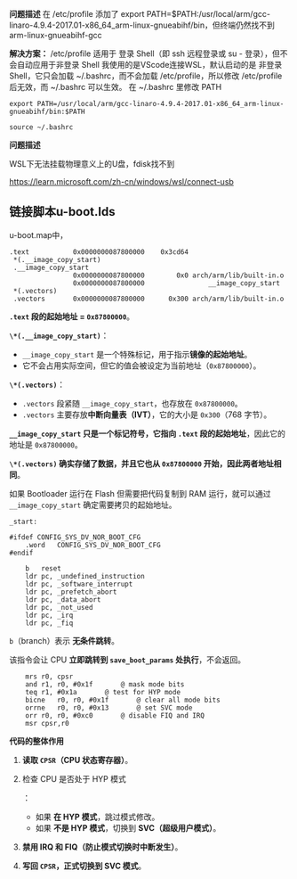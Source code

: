 **问题描述** 在 /etc/profile 添加了 export PATH=$PATH:/usr/local/arm/gcc-linaro-4.9.4-2017.01-x86_64_arm-linux-gnueabihf/bin，但终端仍然找不到 arm-linux-gnueabihf-gcc

**解决方案：** /etc/profile 适用于 登录 Shell（即 ssh 远程登录或 su - 登录），但不会自动应用于非登录 Shell 我使用的是VScode连接WSL，默认启动的是 非登录 Shell，它只会加载 ~/.bashrc，而不会加载 /etc/profile，所以修改 /etc/profile 后无效，而 ~/.bashrc 可以生效。 在 ~/.bashrc 里修改 PATH

```
export PATH=/usr/local/arm/gcc-linaro-4.9.4-2017.01-x86_64_arm-linux-gnueabihf/bin:$PATH
```



```
source ~/.bashrc
```



**问题描述**

WSL下无法挂载物理意义上的U盘，fdisk找不到

https://learn.microsoft.com/zh-cn/windows/wsl/connect-usb

## 链接脚本u-boot.lds



u-boot.map中，

```
.text           0x0000000087800000    0x3cd64
 *(.__image_copy_start)
 .__image_copy_start
                0x0000000087800000        0x0 arch/arm/lib/built-in.o
                0x0000000087800000                __image_copy_start
 *(.vectors)
 .vectors       0x0000000087800000      0x300 arch/arm/lib/built-in.o
```



**`.text` 段的起始地址 = `0x87800000`**。

**`\*(.__image_copy_start)`**：

- `__image_copy_start` 是一个特殊标记，用于指示**镜像的起始地址**。
- 它不会占用实际空间，但它的值会被设定为当前地址（`0x87800000`）。

**`\*(.vectors)`**：

- `.vectors` 段紧随 `__image_copy_start`，也存放在 `0x87800000`。
- `.vectors` 主要存放**中断向量表（IVT）**，它的大小是 `0x300`（768 字节）。

**`__image_copy_start` 只是一个标记符号，它指向 `.text` 段的起始地址**，因此它的地址是 `0x87800000`。

**`\*(.vectors)` 确实存储了数据，并且它也从 `0x87800000` 开始，因此两者地址相同**。

如果 Bootloader 运行在 Flash 但需要把代码复制到 RAM 运行，就可以通过 `__image_copy_start` 确定需要拷贝的起始地址。

```
_start:

#ifdef CONFIG_SYS_DV_NOR_BOOT_CFG
	.word	CONFIG_SYS_DV_NOR_BOOT_CFG
#endif

	b	reset
	ldr	pc, _undefined_instruction
	ldr	pc, _software_interrupt
	ldr	pc, _prefetch_abort
	ldr	pc, _data_abort
	ldr	pc, _not_used
	ldr	pc, _irq
	ldr	pc, _fiq
```



`b`（branch）表示 **无条件跳转**。

该指令会让 CPU **立即跳转到 `save_boot_params` 处执行**，不会返回。

```
	mrs	r0, cpsr
	and	r1, r0, #0x1f		@ mask mode bits
	teq	r1, #0x1a		@ test for HYP mode
	bicne	r0, r0, #0x1f		@ clear all mode bits
	orrne	r0, r0, #0x13		@ set SVC mode
	orr	r0, r0, #0xc0		@ disable FIQ and IRQ
	msr	cpsr,r0
```



**代码的整体作用**

1. **读取 `CPSR`（CPU 状态寄存器）**。

2. 检查 CPU 是否处于 HYP 模式

   ：

   - 如果 **在 HYP 模式**，跳过模式修改。
   - 如果 **不是 HYP 模式**，切换到 **SVC（超级用户模式）**。

3. **禁用 IRQ 和 FIQ（防止模式切换时中断发生）**。

4. **写回 `CPSR`，正式切换到 SVC 模式**。


